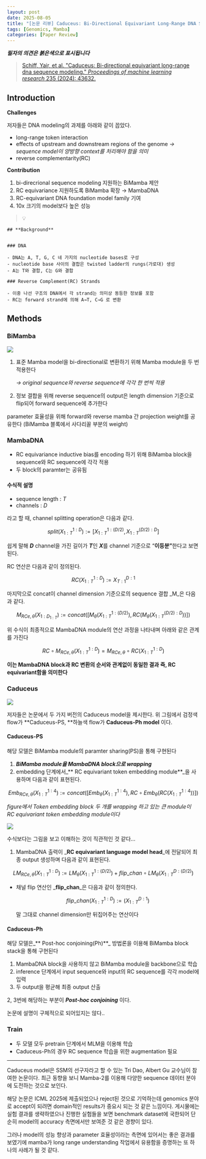 ```yaml
---
layout: post
date: 2025-08-05
title: "[논문 리뷰] Caduceus: Bi-Directional Equivariant Long-Range DNA Sequence Modeling"
tags: [Genomics, Mamba]
categories: [Paper Review]
---
```


<span class="notion-red">_**필자의 의견은 붉은색으로 표시됩니다**_</span>


> [Schiff, Yair, et al. "Caduceus: Bi-directional equivariant long-range dna sequence modeling." ](https://pmc.ncbi.nlm.nih.gov/articles/PMC12189541/)[_Proceedings of machine learning research_](https://pmc.ncbi.nlm.nih.gov/articles/PMC12189541/)[ 235 (2024): 43632.](https://pmc.ncbi.nlm.nih.gov/articles/PMC12189541/)



## Introduction


**Challenges**


저자들은 DNA modeling의 과제를 아래와 같이 꼽았다.

- long-range token interaction
- effects of upstream and downstream regions of the genome 
_→ sequence model이 양방향 context를 처리해야 함을 의미_
- reverse complementarity(RC)

**Contribution**

1. bi-direcrional sequence modeling 지원하는 BiMamba 제안
1. RC equivariance 지원하도록 BiMamba 확장 → MambaDNA
1. RC-equivariant DNA foundation model family 기여
1. 10x 크기의 model보다 높은 성능

> 💡 


	## **Background**


	### DNA

	- DNA는 A, T, G, C 네 가지의 nucleotide bases로 구성
	- nucleotide base 사이의 결합은 twisted ladder의 rungs(가로대) 생성
	- A는 T와 결합, C는 G와 결합

	### Reverse Complement(RC) Strands

	- 이중 나선 구조의 DNA에서 각 strand는 의미상 동등한 정보를 포함
	- RC는 forward strand에 의해 A→T, C→G 로 변환


## Methods



### BiMamba


![](https://prod-files-secure.s3.us-west-2.amazonaws.com/542b861c-36a8-4051-84e5-8804b6728dba/2c247d59-7815-4980-99f0-8f0d21f445a7/image.png?X-Amz-Algorithm=AWS4-HMAC-SHA256&X-Amz-Content-Sha256=UNSIGNED-PAYLOAD&X-Amz-Credential=ASIAZI2LB4662IGDJD6A%2F20250912%2Fus-west-2%2Fs3%2Faws4_request&X-Amz-Date=20250912T140110Z&X-Amz-Expires=3600&X-Amz-Security-Token=IQoJb3JpZ2luX2VjELb%2F%2F%2F%2F%2F%2F%2F%2F%2F%2FwEaCXVzLXdlc3QtMiJIMEYCIQD2PbhfoPW5wavudsgcvDwxAf8u%2Foql0oy50FSXtumUeQIhAIa6Y%2BdcNc8BsnK8v1sVPiC2m05HMNvSJmJODo9hyhBoKv8DCC8QABoMNjM3NDIzMTgzODA1IgxPkjgX%2B1wlS8rhCmwq3AOJ%2Fl%2BXVa47WHw7HqZesJjRJ6dq6UCEyJoGxCymRbFpI9m%2FaTas6%2F6iYJLQkKwzozUls1E81ccpaDv4I8x%2FsqIBhFNyqCKk4UyCw5cI%2BauMJ7TqnLRNFbBrC0SNNfFu7YsYTcX3uU5ckK%2BeZAIRAXlzSvHnkLfNt2BmXI6rcAAw7ZTRidXTJxq9Z4TIpGpm9UdVOlPGQteCeRUohVvQpKFublZ1%2FRXBK4PA%2BPnzUWN4hAtRD%2FhUiXYC13VnjAOZ2cuCPl8E0Xa5h%2FhoiWvwnhnc12g6I88jNlUtd58gnJiDzI6wXT%2Bi7Wt4BTtWGzjMQAtST7XfEp5%2BFd6I1whEA0A%2F77Q6xib3IT%2BgXOJJ9Qi%2FbqCjAgCfgQyE0I69zL2pLZiWASX8quGm%2BKBeEBm4yKqLbLy29uw0Vurlo6jrpP%2B2VUv0ZIIXzxwlEKUz1IeEQwRlJwkBzAu%2FREecnnuUQrmserLzFnNtqy8D4rh2sJuxUwALXoR1r6bXqcEfwpFd97fD1RhiCrmus3yqYaRdCHICSvQHqlOsGSWpvelzC%2FhIVBNTzku7LMVAOgvaT9E8xCIDpaef0M%2BEG4nwTI%2F3zpTPVJbsrbZsvgdqzrKQGEugHBckrgZm4Aw0PtsuCjDFw5DGBjqkAbQwriemajjUauGprOP2w9hOQJ9vrlAbKbWtF1YxydY2pi7iVEX%2F3tm4cd1DlHFQdTmLnBeD0fy9IAnqT6Fnf7ei3fxszLQOoMe9JyDEYiSM16pXaJOTiDTT8%2BnETZ8o1Z7rJRmt6eD0CBh3CcqEqvw5bzKEPKdegduDY3rj6zlumm1ZK1G%2Fa6dVBPmI%2FcH3MrbT%2Fg2eeSHrtDR0DFq6SZgp60hE&X-Amz-Signature=28079d0f75749f9059c670748bd8e2524b503937f725910cd66d02c4e9796fe5&X-Amz-SignedHeaders=host&x-amz-checksum-mode=ENABLED&x-id=GetObject)

1. 표준 Mamba model을 bi-directional로 변환하기 위해 Mamba module을 두 번 적용한다

	_→ original sequence와 reverse sequence에 각각 한 번씩 적용_

1. 정보 결합을 위해 reverse sequence의 output은 length dimension 기준으로 flip되어 forward sequence에 추가한다

parameter 효율성을 위해 forward와 reverse mamba 간 projection weight를 공유한다 (BiMamba 블록에서 사다리꼴 부분의 weight)



### MambaDNA

- RC equivariance inductive bias를 encoding 하기 위해 BiMamba block을 sequence와 RC sequence에 각각 적용
- 두 block의 paramter는 공유됨


#### 수식적 설명

- sequence length : _T_
- channels : _D_

라고 할 때,  channel splitting operation은 다음과 같다.


$$
split(X^{1:D}_{1:T}):=[X^{1:(D/2)}_{1:T},X^{(D/2):D}_{1:T}]
$$


<span class="notion-red">쉽게 말해 </span><span class="notion-red">_**D**_</span><span class="notion-red"> channel을 가진 길이가 </span><span class="notion-red">_**T**_</span><span class="notion-red">인 </span><span class="notion-red">_**X**_</span><span class="notion-red">를 channel 기준으로 “</span><span class="notion-red">**이등분”**</span><span class="notion-red">한다고 보면 된다.</span>


RC 연산은 다음과 같이 정의된다.


$$
RC(X^{1:D}_{1:T}):=X^{D:1}_{T:1}
$$


마지막으로 concat이 channel dimension 기준으로의 sequence 결합 _M_은 다음과 같다.


$$
M_{RCe,\theta}(X_{1:D_{1:T}}):=concat([M_{\theta}(X^{1:(D/2)}_{1:T}),RC(M_{\theta}(X^{(D/2):D}_{1:T}))])
$$


위 수식이 최종적으로 MambaDNA module의 연산 과정을 나타내며 아래와 같은 관계를 가진다


$$
RC\circ M_{RCe,\theta}(X^{1:D}_{1:T}) = M_{RCe,\theta} \circ RC(X^{1:D}_{1:T})
$$


**이는 MambaDNA block과 RC 변환의 순서와 관계없이 동일한 결과 즉, RC equivariant함을 의미한다**



### Caduceus


![](https://prod-files-secure.s3.us-west-2.amazonaws.com/542b861c-36a8-4051-84e5-8804b6728dba/f94a60d7-8145-473b-aef9-7c68d3ec604a/image.png?X-Amz-Algorithm=AWS4-HMAC-SHA256&X-Amz-Content-Sha256=UNSIGNED-PAYLOAD&X-Amz-Credential=ASIAZI2LB4662IGDJD6A%2F20250912%2Fus-west-2%2Fs3%2Faws4_request&X-Amz-Date=20250912T140110Z&X-Amz-Expires=3600&X-Amz-Security-Token=IQoJb3JpZ2luX2VjELb%2F%2F%2F%2F%2F%2F%2F%2F%2F%2FwEaCXVzLXdlc3QtMiJIMEYCIQD2PbhfoPW5wavudsgcvDwxAf8u%2Foql0oy50FSXtumUeQIhAIa6Y%2BdcNc8BsnK8v1sVPiC2m05HMNvSJmJODo9hyhBoKv8DCC8QABoMNjM3NDIzMTgzODA1IgxPkjgX%2B1wlS8rhCmwq3AOJ%2Fl%2BXVa47WHw7HqZesJjRJ6dq6UCEyJoGxCymRbFpI9m%2FaTas6%2F6iYJLQkKwzozUls1E81ccpaDv4I8x%2FsqIBhFNyqCKk4UyCw5cI%2BauMJ7TqnLRNFbBrC0SNNfFu7YsYTcX3uU5ckK%2BeZAIRAXlzSvHnkLfNt2BmXI6rcAAw7ZTRidXTJxq9Z4TIpGpm9UdVOlPGQteCeRUohVvQpKFublZ1%2FRXBK4PA%2BPnzUWN4hAtRD%2FhUiXYC13VnjAOZ2cuCPl8E0Xa5h%2FhoiWvwnhnc12g6I88jNlUtd58gnJiDzI6wXT%2Bi7Wt4BTtWGzjMQAtST7XfEp5%2BFd6I1whEA0A%2F77Q6xib3IT%2BgXOJJ9Qi%2FbqCjAgCfgQyE0I69zL2pLZiWASX8quGm%2BKBeEBm4yKqLbLy29uw0Vurlo6jrpP%2B2VUv0ZIIXzxwlEKUz1IeEQwRlJwkBzAu%2FREecnnuUQrmserLzFnNtqy8D4rh2sJuxUwALXoR1r6bXqcEfwpFd97fD1RhiCrmus3yqYaRdCHICSvQHqlOsGSWpvelzC%2FhIVBNTzku7LMVAOgvaT9E8xCIDpaef0M%2BEG4nwTI%2F3zpTPVJbsrbZsvgdqzrKQGEugHBckrgZm4Aw0PtsuCjDFw5DGBjqkAbQwriemajjUauGprOP2w9hOQJ9vrlAbKbWtF1YxydY2pi7iVEX%2F3tm4cd1DlHFQdTmLnBeD0fy9IAnqT6Fnf7ei3fxszLQOoMe9JyDEYiSM16pXaJOTiDTT8%2BnETZ8o1Z7rJRmt6eD0CBh3CcqEqvw5bzKEPKdegduDY3rj6zlumm1ZK1G%2Fa6dVBPmI%2FcH3MrbT%2Fg2eeSHrtDR0DFq6SZgp60hE&X-Amz-Signature=4f39ec8806f22d81b840d8c7412b285e874300f5ebc1c19ed02f98e5b4c34b4d&X-Amz-SignedHeaders=host&x-amz-checksum-mode=ENABLED&x-id=GetObject)


저자들은 논문에서 두 가지 버전의 Caduceus model을 제시한다. 위 그림에서 검정색 flow가 **Caduceus-PS, **하늘색 flow가 **Caduceus-Ph model** 이다.



#### Caduceus-PS


해당 모델은 BiMamba module의 paramter sharing(PS)을 통해 구현된다

1. _**BiMamba module을 MambaDNA block으로 wrapping**_
1. embedding 단계에서_** RC equivariant token embedding module**_을 사용하며 다음과 같이 표현된다.

$$
Emb_{RCe,\theta}(X^{1:4}_{1:T}):=concat([Emb_{\theta}(X^{1:4}_{1:T}),RC \circ Emb_{\theta}(RC(X^{1:4}_{1:T}))])
$$


_figure에서 Token embedding block 두 개를 wrapping 하고 있는 큰 module이 RC equivariant token embedding module이다_


![](https://prod-files-secure.s3.us-west-2.amazonaws.com/542b861c-36a8-4051-84e5-8804b6728dba/b175e4da-71eb-4e91-8c23-a06dabe673c9/image.png?X-Amz-Algorithm=AWS4-HMAC-SHA256&X-Amz-Content-Sha256=UNSIGNED-PAYLOAD&X-Amz-Credential=ASIAZI2LB4662IGDJD6A%2F20250912%2Fus-west-2%2Fs3%2Faws4_request&X-Amz-Date=20250912T140111Z&X-Amz-Expires=3600&X-Amz-Security-Token=IQoJb3JpZ2luX2VjELb%2F%2F%2F%2F%2F%2F%2F%2F%2F%2FwEaCXVzLXdlc3QtMiJIMEYCIQD2PbhfoPW5wavudsgcvDwxAf8u%2Foql0oy50FSXtumUeQIhAIa6Y%2BdcNc8BsnK8v1sVPiC2m05HMNvSJmJODo9hyhBoKv8DCC8QABoMNjM3NDIzMTgzODA1IgxPkjgX%2B1wlS8rhCmwq3AOJ%2Fl%2BXVa47WHw7HqZesJjRJ6dq6UCEyJoGxCymRbFpI9m%2FaTas6%2F6iYJLQkKwzozUls1E81ccpaDv4I8x%2FsqIBhFNyqCKk4UyCw5cI%2BauMJ7TqnLRNFbBrC0SNNfFu7YsYTcX3uU5ckK%2BeZAIRAXlzSvHnkLfNt2BmXI6rcAAw7ZTRidXTJxq9Z4TIpGpm9UdVOlPGQteCeRUohVvQpKFublZ1%2FRXBK4PA%2BPnzUWN4hAtRD%2FhUiXYC13VnjAOZ2cuCPl8E0Xa5h%2FhoiWvwnhnc12g6I88jNlUtd58gnJiDzI6wXT%2Bi7Wt4BTtWGzjMQAtST7XfEp5%2BFd6I1whEA0A%2F77Q6xib3IT%2BgXOJJ9Qi%2FbqCjAgCfgQyE0I69zL2pLZiWASX8quGm%2BKBeEBm4yKqLbLy29uw0Vurlo6jrpP%2B2VUv0ZIIXzxwlEKUz1IeEQwRlJwkBzAu%2FREecnnuUQrmserLzFnNtqy8D4rh2sJuxUwALXoR1r6bXqcEfwpFd97fD1RhiCrmus3yqYaRdCHICSvQHqlOsGSWpvelzC%2FhIVBNTzku7LMVAOgvaT9E8xCIDpaef0M%2BEG4nwTI%2F3zpTPVJbsrbZsvgdqzrKQGEugHBckrgZm4Aw0PtsuCjDFw5DGBjqkAbQwriemajjUauGprOP2w9hOQJ9vrlAbKbWtF1YxydY2pi7iVEX%2F3tm4cd1DlHFQdTmLnBeD0fy9IAnqT6Fnf7ei3fxszLQOoMe9JyDEYiSM16pXaJOTiDTT8%2BnETZ8o1Z7rJRmt6eD0CBh3CcqEqvw5bzKEPKdegduDY3rj6zlumm1ZK1G%2Fa6dVBPmI%2FcH3MrbT%2Fg2eeSHrtDR0DFq6SZgp60hE&X-Amz-Signature=90c454c0d611cd6bcfe8311abe1ee08e6cffa291428a8e369a937996da48f350&X-Amz-SignedHeaders=host&x-amz-checksum-mode=ENABLED&x-id=GetObject)


<span class="notion-red">수식보다는 그림을 보고 이해하는 것이 직관적인 것 같다…</span>

1. MambaDNA 출력이 _**RC equivariant language model head**_에 전달되어 최종 output 생성하며 다음과 같이 표현된다.

$$
LM_{RCe,\theta}(X^{1:D}_{1:T}):= LM_{\theta}(X^{1:(D/2)}_{1:T})+flip\_chan\circ LM_{\theta}(X^{D:(D/2)}_{1:T})
$$

- 채널 flip 연산인 _**flip\_chan**_은 다음과 같이 정의한다.

	$$
	flip\_chan(X^{1:D}_{1:T}):=(X^{D:1}_{1:T})
	$$


	말 그대로 channel dimension만 뒤집어주는 연산이다



#### Caduceus-Ph


해당 모델은_** Post-hoc conjoining(Ph)**_ 방법론을 이용해 BiMamba block stack을 통해 구현된다

1. MambaDNA block을 사용하지 않고 BiMamba module을 backbone으로 학습
1. inference 단계에서 input sequence와 input의 RC sequence를 각각 model에 입력
1. 두 output을 평균해 최종 output 산출

2, 3번에 해당하는 부분이 _**Post-hoc conjoining**_ 이다.


<span class="notion-red">논문에 설명이 구체적으로 되어있지는 않다..</span>



### Train

- 두 모델 모두 pretrain 단계에서 MLM을 이용해 학습
- Caduceus-Ph의 경우 RC sequence 학습을 위한 augmentation 필요

---


<span class="notion-red">Caduceus model은 SSM의 선구자라고 할 수 있는 Tri Dao, Albert Gu 교수님이 참여한 논문이다. 최근 동향을 보니 Mamba-2를 이용해 다양한 sequence 데이터 분야에 도전하는 것으로 보인다.</span>


<span class="notion-red">해당 논문은 ICML 2025에 제출되었으나 reject된 것으로 기억하는데 genomics 분야로 accept이 되려면 domain적인 results가 중요시 되는 것 같은 느낌이다. 게시물에는 실험 결과를 생략하였으나 진행한 실험들을 보면 benchmark dataset에 국한되어 단순히 model의 accuracy 측면에서만 보여준 것 같은 경향이 있다.</span>


<span class="notion-red">그러나 model의 성능 향상과 parameter 효율성이라는 측면에 있어서는 좋은 결과를 보였기에 mamba가 long range understanding 작업에서 유용함을 증명하는 또 하나의 사례가 될 것 같다.</span>

